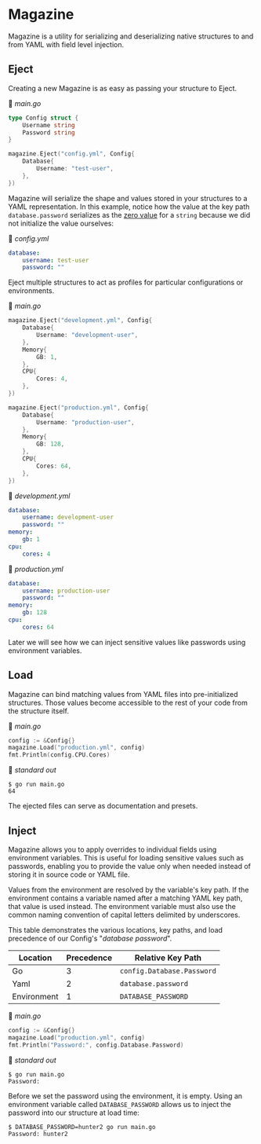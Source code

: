# Magazine
Magazine is a utility for serializing and deserializing native structures to and from YAML with field level injection.

## Eject
Creating a new Magazine is as easy as passing your structure to Eject.

📄 *main.go*

```go
type Config struct {
	Username string
	Password string
}

magazine.Eject("config.yml", Config{
	Database{
		Username: "test-user",
	},
})
```

Magazine will serialize the shape and values stored in your structures to a YAML representation. In this example, notice how the value at the key path `database.password` serializes as the [zero value](https://tour.golang.org/basics/12) for a `string` because we did not initialize the value ourselves:

📄 *config.yml*

```yaml
database:
    username: test-user
    password: ""

```

Eject multiple structures to act as profiles for particular configurations or environments.

📄 *main.go*

```go
magazine.Eject("development.yml", Config{
	Database{
		Username: "development-user",
	},
	Memory{
		GB: 1,
	},
	CPU{
		Cores: 4,
	},
})

magazine.Eject("production.yml", Config{
	Database{
		Username: "production-user",
	},
	Memory{
		GB: 128,
	},
	CPU{
		Cores: 64,
	},
})
```

📄 *development.yml*

```yaml
database:
    username: development-user
    password: ""
memory:
    gb: 1
cpu:
    cores: 4

```

📄 *production.yml*

```yaml
database:
    username: production-user
    password: ""
memory:
    gb: 128
cpu:
    cores: 64

```

Later we will see how we can inject sensitive values like passwords using environment variables.

## Load
Magazine can bind matching values from YAML files into pre-initialized structures. Those values become accessible to the rest of your code from the structure itself.

📄 *main.go*
```go
config := &Config{}
magazine.Load("production.yml", config)
fmt.Println(config.CPU.Cores)
```

📄 *standard out*
```shell
$ go run main.go
64
```

The ejected files can serve as documentation and presets.

## Inject

Magazine allows you to apply overrides to individual fields using environment variables. This is useful for loading sensitive values such as passwords, enabling you to provide the value only when needed instead of storing it in source code or YAML file.

Values from the environment are resolved by the variable's key path. If the environment contains a variable named after a matching YAML key path, that value is used instead. The environment variable must also use the common naming convention of capital letters delimited by underscores.

This table demonstrates the various locations, key paths, and load precedence of our Config's "*database password*".

| Location    | Precedence | Relative Key Path          |
| ----------- | ---------- | -------------------------- |
| Go          | 3          | `config.Database.Password` |
| Yaml        | 2          | `database.password`        |
| Environment | 1          | `DATABASE_PASSWORD`        |

📄 *main.go*
```go
config := &Config{}
magazine.Load("production.yml", config)
fmt.Println("Password:", config.Database.Password)
```

📄 *standard out*
```shell
$ go run main.go
Password: 
```

Before we set the password using the environment, it is empty. Using an environment variable called `DATABASE_PASSWORD` allows us to inject the password into our structure at load time:

```shell
$ DATABASE_PASSWORD=hunter2 go run main.go
Password: hunter2
```
